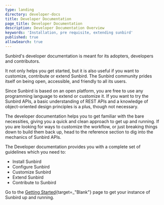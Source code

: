 ```yaml
---
type: landing
directory: developer-docs
title: Developer Documentation 
page_title: Developer Documentation
description: Developer Documentation Overview
keywords: 'Installation, pre requisite, extending sunbird'
published: true
allowSearch: true
---
```


Sunbird's developer documentation is meant for its adopters, developers and contributors.   

It not only helps you get started, but it is also useful if you want to customize, contribute or extend Sunbird. The Sunbird community prides itself on being open, accessible, and friendly to all its users.

Since Sunbird is based on an open platform, you are free to use any programming language to extend or customize it. If you want to try the Sunbird APIs, a basic understanding of REST APIs and a knowledge of object-oriented design principles is a plus, though not necessary.

The developer documentation helps you to get familiar with the bare necessities, giving you a quick and clean approach to get up and running. If you are looking for ways to customize the workflow, or just breaking things down to build them back up, head to the reference section to dig into the mechanics of Sunbird APIs.


The Developer documentation provides you with a complete set of guidelines which you need to:

   - Install Sunbird
   - Configure Sunbird
   - Customize Sunbird
   - Extend Sunbird
   - Contribute to Sunbird

Go to the [Getting Started](http://www.sunbird.org/developer-docs/getting_started/){target=_"Blank"} page to get your instance of Sunbird up and running.

